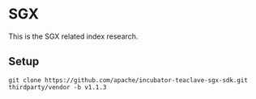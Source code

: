 # SGX

This is the SGX related index research.

## Setup

`git clone https://github.com/apache/incubator-teaclave-sgx-sdk.git thirdparty/vendor -b v1.1.3`
